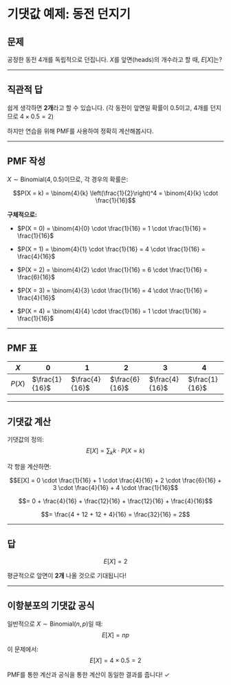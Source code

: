 # 기댓값 예제: 동전 던지기

## 문제

공정한 동전 4개를 독립적으로 던집니다. $X$를 앞면(heads)의 개수라고 할 때, $E[X]$는?

---

## 직관적 답

쉽게 생각하면 **2개**라고 할 수 있습니다. (각 동전이 앞면일 확률이 0.5이고, 4개를 던지므로 $4 \times 0.5 = 2$)

하지만 연습을 위해 PMF를 사용하여 정확히 계산해봅시다.

---

## PMF 작성

$X \sim \text{Binomial}(4, 0.5)$이므로, 각 경우의 확률은:

$$P(X = k) = \binom{4}{k} \left(\frac{1}{2}\right)^4 = \binom{4}{k} \cdot \frac{1}{16}$$

**구체적으로:**

- $P(X = 0) = \binom{4}{0} \cdot \frac{1}{16} = 1 \cdot \frac{1}{16} = \frac{1}{16}$
    
- $P(X = 1) = \binom{4}{1} \cdot \frac{1}{16} = 4 \cdot \frac{1}{16} = \frac{4}{16}$
    
- $P(X = 2) = \binom{4}{2} \cdot \frac{1}{16} = 6 \cdot \frac{1}{16} = \frac{6}{16}$
    
- $P(X = 3) = \binom{4}{3} \cdot \frac{1}{16} = 4 \cdot \frac{1}{16} = \frac{4}{16}$
    
- $P(X = 4) = \binom{4}{4} \cdot \frac{1}{16} = 1 \cdot \frac{1}{16} = \frac{1}{16}$
    

---

## PMF 표

|$X$|0|1|2|3|4|
|---|---|---|---|---|---|
|$P(X)$|$\frac{1}{16}$|$\frac{4}{16}$|$\frac{6}{16}$|$\frac{4}{16}$|$\frac{1}{16}$|

---

## 기댓값 계산

기댓값의 정의: $$E[X] = \sum_{k} k \cdot P(X = k)$$

각 항을 계산하면:

$$E[X] = 0 \cdot \frac{1}{16} + 1 \cdot \frac{4}{16} + 2 \cdot \frac{6}{16} + 3 \cdot \frac{4}{16} + 4 \cdot \frac{1}{16}$$

$$= 0 + \frac{4}{16} + \frac{12}{16} + \frac{12}{16} + \frac{4}{16}$$

$$= \frac{4 + 12 + 12 + 4}{16} = \frac{32}{16} = 2$$

---

## 답

$$E[X] = 2$$

평균적으로 앞면이 **2개** 나올 것으로 기대됩니다!

---

## 이항분포의 기댓값 공식

일반적으로 $X \sim \text{Binomial}(n, p)$일 때: $$E[X] = np$$

이 문제에서: $$E[X] = 4 \times 0.5 = 2$$

PMF를 통한 계산과 공식을 통한 계산이 동일한 결과를 줍니다! ✓
